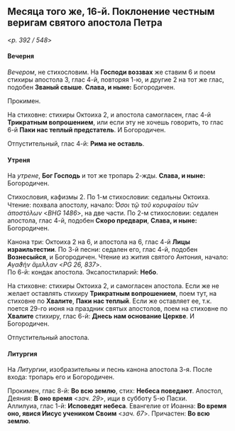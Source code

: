 
## Месяца того же, 16-й. Поклонение честным веригам святого апостола Петра  

<*p. 392 / 548*>

#### Вечерня

*Вечером*, не стихословим. На **Господи воззвах** же ставим 6 и поем стихиры апостола 3, глас 4-й, 
повторяя 1-ю, и другие 2 на тот же глас, подобен **Званый свыше**. **Слава, и ныне:** Богородичен.   

Прокимен. 

На стиховне: стихиры Октоиха 2, и апостола самогласен, глас 4-й **Трикратным вопрошением**, или 
если эту не хочешь говорить, то глас 6-й **Паки нас теплый предстатель**. И Богородичен.  

Отпустительный, глас 4-й: **Рима не оставль**. 

#### Утреня

На *утрене*, **Бог Господь** и тот же тропарь 2-жды. **Слава, и ныне:** Богородичен. 

Стихословия, кафизмы 2. 
По 1-м стихословии: седальны Октоиха. Чтение: похвала апостолу, начало: 
*̔́Οσοι τῷ τοῦ κορυφαίου τῶν ἀποστόλων* <*BHG 1486*>, на две части.
По 2-м стихословии: седален апостола, глас 4-й, подобен **Скоро предвари**, **Слава, и ныне:** Богородичен. 

Канона три: Октоиха 2 на 6, и апостола на 6, глас 4-й **Лицы израильтестии**. 
По 3-й песни: седален его, глас 4-й, подобен **Вознесыйся**, и Богородичен. 
Чтение из жития святого Антония, начало: *̓Αγαϑὴν ἄμιλλαν* <*PG 26, 837*>.    
По 6-й: кондак апостола.
Эксапостиларий: **Небо**.  

На стиховне: стихиры Октоиха 2, и самогласен апостола. Если же не желает оставлять стихиру 
**Трикратным вопрошением**, поем тут, на стиховне по **Хвалите**, **Паки нас теплый**. 
Если же оставляет ее, т.к. поется 29-го июня на праздник святых апостолов, поем на стиховне по **Хвалите** 
стихиру, глас 6-й: **Днесь нам основание Церкве**. И Богородичен. 

Отпустительный апостола. 

#### Литургия

На *Литургии*, изобразительны и песнь канона апостола 3-я. 
После входа: тропарь его и Богородичен. 

Прокимен, глас 8-й: **Во всю землю**, стих: **Небеса поведают**.
Апостол, Деяния: **В оно время** <*зач. 29*>, ищи в субботу 5-ю Пасхи.  
Аллилуиа, глас 1-й: **Исповедят небеса**. 
Евангелие от Иоанна: **Во время оно, явися Иисус учеником Своим** <*зач. 67*>. 
Причастен: **Во всю землю**.  
